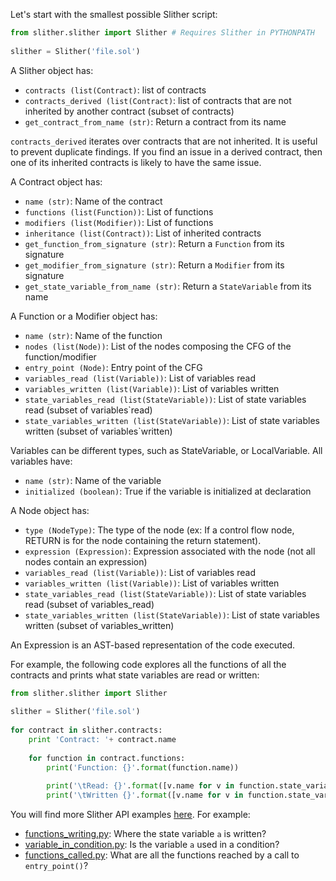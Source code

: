 Let's start with the smallest possible Slither script:

```python
from slither.slither import Slither # Requires Slither in PYTHONPATH  
  
slither = Slither('file.sol')  
```

A Slither object has:
- `contracts (list(Contract)`: list of contracts
- `contracts_derived (list(Contract)`: list of contracts that are not inherited by another contract (subset of contracts)
- `get_contract_from_name (str)`: Return a contract from its name

`contracts_derived` iterates over contracts that are not inherited. It is useful to prevent duplicate findings. If you find an issue in a derived contract, then one of its inherited contracts is likely to have the same issue.

A Contract object has:
- `name (str)`: Name of the contract
- `functions (list(Function))`: List of functions
- `modifiers (list(Modifier))`: List of functions
- `inheritance (list(Contract))`: List of inherited contracts
- `get_function_from_signature (str)`: Return a `Function` from its signature
- `get_modifier_from_signature (str)`: Return a `Modifier` from its signature
- `get_state_variable_from_name (str)`: Return a `StateVariable` from its name

A Function or a Modifier object has:
- `name (str)`: Name of the function
- `nodes (list(Node))`: List of the nodes composing the CFG of the function/modifier
- `entry_point (Node)`: Entry point of the CFG
- `variables_read (list(Variable))`: List of variables read
- `variables_written (list(Variable))`: List of variables written
- `state_variables_read (list(StateVariable))`: List of state variables read (subset of variables`read)
- `state_variables_written (list(StateVariable))`: List of state variables written (subset of variables`written)

Variables can be different types, such as StateVariable, or LocalVariable. All variables have:
- `name (str)`: Name of the variable
- `initialized (boolean)`: True if the variable is initialized at declaration

A Node object has:
- `type (NodeType)`: The type of the node (ex: If a control flow node, RETURN is for the node containing the return statement).
- `expression (Expression)`: Expression associated with the node (not all nodes contain an expression)
- `variables_read (list(Variable))`: List of variables read
- `variables_written (list(Variable))`: List of variables written
- `state_variables_read (list(StateVariable))`: List of state variables read (subset of variables_read)
- `state_variables_written (list(StateVariable))`: List of state variables written (subset of variables_written)

An Expression is an AST-based representation of the code executed.

For example, the following code explores all the functions of all the contracts and prints what state variables are read or written:

```python
from slither.slither import Slither  
  
slither = Slither('file.sol')  
  
for contract in slither.contracts:  
    print 'Contract: '+ contract.name  
  
    for function in contract.functions:  
        print('Function: {}'.format(function.name))  
  
        print('\tRead: {}'.format([v.name for v in function.state_variables_read]))  
        print('\tWritten {}'.format([v.name for v in function.state_variables_written]))
```

You will find more Slither API examples [here](https://github.com/trailofbits/slither/tree/0d1bbbebad52affcc8f6ee5855ab16e3b6bbbc74/examples/scripts). For example:
* [functions_writing.py](https://github.com/trailofbits/slither/blob/0d1bbbebad52affcc8f6ee5855ab16e3b6bbbc74/examples/scripts/functions_writing.py): Where the state variable `a` is written?
* [variable_in_condition.py](https://github.com/trailofbits/slither/blob/0d1bbbebad52affcc8f6ee5855ab16e3b6bbbc74/examples/scripts/variable_in_condition.py): Is the variable `a` used in a condition?
* [functions_called.py](https://github.com/trailofbits/slither/blob/0d1bbbebad52affcc8f6ee5855ab16e3b6bbbc74/examples/scripts/functions_called.py): What are all the functions reached by a call to `entry_point()`?

